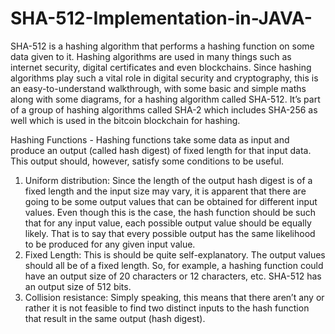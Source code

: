 # SHA-512-Implementation-in-JAVA-

SHA-512 is a hashing algorithm that performs a hashing function on some data given to it.
Hashing algorithms are used in many things such as internet security, digital certificates and even blockchains. Since hashing algorithms play such a vital role in digital security and cryptography, this is an easy-to-understand walkthrough, with some basic and simple maths along with some diagrams, for a hashing algorithm called SHA-512. It’s part of a group of hashing algorithms called SHA-2 which includes SHA-256 as well which is used in the bitcoin blockchain for hashing.

Hashing Functions - 
Hashing functions take some data as input and produce an output (called hash digest) of fixed length for that input data. This output should, however, satisfy some conditions to be useful.
1. Uniform distribution: Since the length of the output hash digest is of a fixed length and the input size may vary, it is apparent that there are going to be some output values that can be obtained for different input values. Even though this is the case, the hash function should be such that for any input value, each possible output value should be equally likely. That is to say that every possible output has the same likelihood to be produced for any given input value.
2. Fixed Length: This is should be quite self-explanatory. The output values should all be of a fixed length. So, for example, a hashing function could have an output size of 20  characters or 12 characters, etc. SHA-512 has an output size of 512 bits.
3. Collision resistance: Simply speaking, this means that there aren’t any or rather it is not feasible to find two distinct inputs to the hash function that result in the same output (hash digest).

